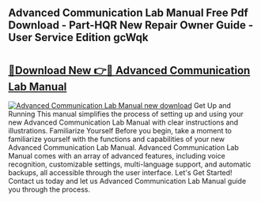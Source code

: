 ## Advanced Communication Lab Manual Free Pdf Download - Part-HQR New Repair Owner Guide - User Service Edition gcWqk

# <h2><a href="http://bc70676.oget.top/?id=Advanced+Communication+Lab+Manual">🔗Download New 👉🔴 Advanced Communication Lab Manual</a></h2>

[![Advanced Communication Lab Manual new download](https://i.imgur.com/5g1atiW.png)](http://bc70676.oget.top/?id=Advanced+Communication+Lab+Manual)
Get Up and Running This manual simplifies the process of setting up and using your new Advanced Communication Lab Manual with clear instructions and illustrations. Familiarize Yourself Before you begin, take a moment to familiarize yourself with the functions and capabilities of your new Advanced Communication Lab Manual. Advanced Communication Lab Manual comes with an array of advanced features, including voice recognition, customizable settings, multi-language support, and automatic backups, all accessible through the user interface. Let's Get Started! Contact us today and let us Advanced Communication Lab Manual guide you through the process.
